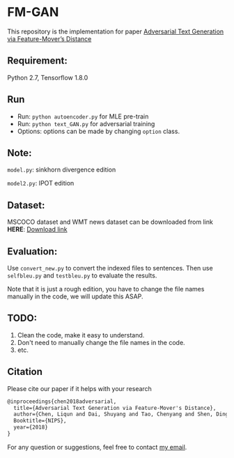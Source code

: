 # FM-GAN

This repository is the implementation for paper 
[Adversarial Text Generation via
Feature-Mover’s Distance](https://arxiv.org/pdf/1809.06297.pdf)

## Requirement:
Python 2.7, Tensorflow 1.8.0

## Run 
* Run: `python autoencoder.py` for MLE pre-train
* Run: `python text_GAN.py` for adversarial training
* Options: options can be made by changing `option` class. 

## Note:
`model.py`: sinkhorn divergence edition

`model2.py`: IPOT edition

## Dataset:
MSCOCO dataset and WMT news dataset can be downloaded from link **HERE**:
[Download link](https://www.dropbox.com/sh/ie48jptjxl3m4wk/AACMgLZZpACEMFynP55zA3Xla?dl=0)

## Evaluation:
Use `convert_new.py` to convert the indexed files to sentences.
Then use `selfbleu.py` and `testbleu.py` to evaluate the results.

Note that it is just a rough edition, you have to change the file names manually in the code, we will update this ASAP.

## TODO:
1. Clean the code, make it easy to understand.
2. Don't need to manually change the file names in the code.
3. etc.


## Citation 
Please cite our paper if it helps with your research
```latex
@inproceedings{chen2018adversarial,
  title={Adversarial Text Generation via Feature-Mover's Distance},
  author={Chen, Liqun and Dai, Shuyang and Tao, Chenyang and Shen, Dinghan and Gan, Zhe and Zhang, Haichao and Zhang, Yizhe and Carin, Lawrence},
  Booktitle={NIPS},
  year={2018}
}
```
For any question or suggestions, feel free to contact [my email](liqun.chen@duke.edu).
